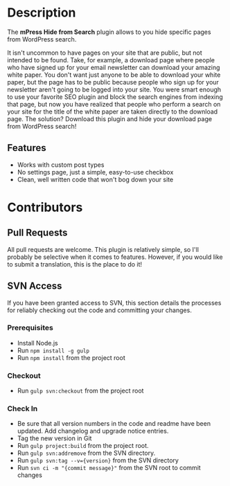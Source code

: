 # Description
The **mPress Hide from Search** plugin allows to you hide specific pages from WordPress search.

It isn't uncommon to have pages on your site that are public, but not intended to be found. Take, for example, a download page where people who have signed up for your email newsletter can download your amazing white paper.  You don't want just anyone to be able to download your white paper, but the page has to be public because people who sign up for your newsletter aren't going to be logged into your site.  You were smart enough to use your favorite SEO plugin and block the search engines from indexing that page, but now you have realized that people who perform a search on your site for the title of the white paper are taken directly to the download page.  The solution?  Download this plugin and hide your download page from WordPress search!

## Features
- Works with custom post types
- No settings page, just a simple, easy-to-use checkbox
- Clean, well written code that won't bog down your site

# Contributors

## Pull Requests
All pull requests are welcome.  This plugin is relatively simple, so I'll probably be selective when it comes to features.  However, if you would like to submit a translation, this is the place to do it!

## SVN Access
If you have been granted access to SVN, this section details the processes for reliably checking out the code and committing your changes.

### Prerequisites
- Install Node.js
- Run `npm install -g gulp`
- Run `npm install` from the project root

### Checkout
- Run `gulp svn:checkout` from the project root

### Check In
- Be sure that all version numbers in the code and readme have been updated.  Add changelog and upgrade notice entries.
- Tag the new version in Git
- Run `gulp project:build` from the project root.
- Run `gulp svn:addremove` from the SVN directory.
- Run `gulp svn:tag --v={version}` from the SVN directory
- Run `svn ci -m "{commit message}"` from the SVN root to commit changes
